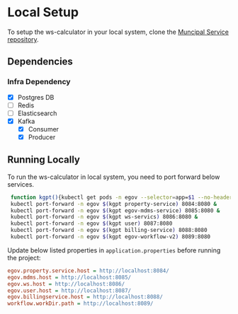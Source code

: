 # Local Setup

To setup the ws-calculator in your local system, clone the [Muncipal Service repository](https://github.com/egovernments/municipal-services).

## Dependencies

### Infra Dependency

- [x] Postgres DB
- [ ] Redis
- [ ] Elasticsearch
- [x] Kafka
  - [x] Consumer
  - [x] Producer

## Running Locally

To run the ws-calculator in local system, you need to port forward below services.

```bash
 function kgpt(){kubectl get pods -n egov --selector=app=$1 --no-headers=true | head -n1 | awk '{print $1}'}
 kubectl port-forward -n egov $(kgpt property-service) 8084:8080 &
 kubectl port-forward -n egov $(kgpt egov-mdms-service) 8085:8080 &
 kubectl port-forward -n egov $(kgpt ws-servics) 8086:8080 &
 kubectl port-forward -n egov $(kgpt user) 8087:8080
 kubectl port-forward -n egov $(kgpt billing-service) 8088:8080
 kubectl port-forward -n egov $(kgpt egov-workflow-v2) 8089:8080
``` 

Update below listed properties in `application.properties` before running the project:

```ini
egov.property.service.host = http://localhost:8084/
egov.mdms.host = http://localhost:8085/
egov.ws.host = http://localhost:8086/
egov.user.host = http://localhost:8087/
egov.billingservice.host = http://localhost:8088/
workflow.workDir.path = http://localhost:8089/
```